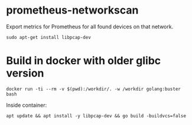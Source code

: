 # prometheus-networkscan
Export metrics for Prometheus for all found devices on that network.

`sudo apt-get install libpcap-dev`

# Build in docker with older glibc version
`docker run -ti --rm -v $(pwd):/workdir/. -w /workdir golang:buster bash`

Inside container:

`apt update && apt install -y libpcap-dev && go build -buildvcs=false`